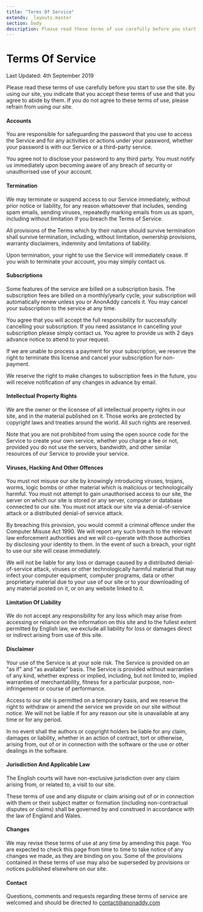 ```yaml
---
title: "Terms Of Service"
extends: _layouts.master
section: body
description: Please read these terms of use carefully before you start to use the site. By using our site, you indicate that you accept these terms of use and that you agree to abide by them.
---
```


<h1 class="w-full text-center">Terms Of Service</h1>
<div class="w-full mt-4 mb-12">
  <div class="h-1 mx-auto gradient w-64 opacity-25 my-0 py-0 rounded-t"></div>
</div>

<p class="text-sm text-grey-400 mb-4">Last Updated: 4th September 2019</p>

Please read these terms of use carefully before you start to use the site. By using our site, you indicate that you accept these terms of use and that you agree to abide by them. If you do not agree to these terms of use, please refrain from using our site.

#### **Accounts**

You are responsible for safeguarding the password that you use to access the Service and for any activities or actions under your password, whether your password is with our Service or a third-party service.

You agree not to disclose your password to any third party. You must notify us immediately upon becoming aware of any breach of security or unauthorised use of your account.


#### **Termination**

We may terminate or suspend access to our Service immediately, without prior notice or liability, for any reason whatsoever that includes, sending spam emails, sending viruses, repeatedly marking emails from us as spam, including without limitation if you breach the Terms of Service.

All provisions of the Terms which by their nature should survive termination shall survive termination, including, without limitation, ownership provisions, warranty disclaimers, indemnity and limitations of liability.

Upon termination, your right to use the Service will immediately cease. If you wish to terminate your account, you may simply contact us.


#### **Subscriptions**

Some features of the service are billed on a subscription basis. The subscription fees are billed on a monthly/yearly cycle, your subscription will automatically renew unless you or AnonAddy cancels it. You may cancel your subscription to the service at any time.

You agree that you will accept the full responsibility for successfully cancelling your subscription. If you need assistance in cancelling your subscription please simply contact us. You agree to provide us with 2 days advance notice to attend to your request.

If we are unable to process a payment for your subscription, we reserve the right to terminate this license and cancel your subscription for non-payment.

We reserve the right to make changes to subscription fees in the future, you will receive notification of any changes in advance by email.


#### **Intellectual Property Rights**

We are the owner or the licensee of all intellectual property rights in our site, and in the material published on it. Those works are protected by copyright laws and treaties around the world. All such rights are reserved.

Note that you are not prohibited from using the open source code for the Service to create your own service, whether you charge a fee or not, provided you do not use the servers, bandwidth, and other similar resources of our Service to provide your service.


#### **Viruses, Hacking And Other Offences**

You must not misuse our site by knowingly introducing viruses, trojans, worms, logic bombs or other material which is malicious or technologically harmful. You must not attempt to gain unauthorised access to our site, the server on which our site is stored or any server, computer or database connected to our site. You must not attack our site via a denial-of-service attack or a distributed denial-of service attack.

By breaching this provision, you would commit a criminal offence under the Computer Misuse Act 1990. We will report any such breach to the relevant law enforcement authorities and we will co-operate with those authorities by disclosing your identity to them. In the event of such a breach, your right to use our site will cease immediately.

We will not be liable for any loss or damage caused by a distributed denial-of-service attack, viruses or other technologically harmful material that may infect your computer equipment, computer programs, data or other proprietary material due to your use of our site or to your downloading of any material posted on it, or on any website linked to it.


#### **Limitation Of Liability**

We do not accept any responsibility for any loss which may arise from accessing or reliance on the information on this site and to the fullest extent permitted by English law, we exclude all liability for loss or damages direct or indirect arising from use of this site.


#### **Disclaimer**

Your use of the Service is at your sole risk. The Service is provided on an "as if" and "as available" basis. The Service is provided without warranties of any kind, whether express or implied, including, but not limited to, implied warranties of merchantability, fitness for a particular purpose, non-infringement or course of performance.

Access to our site is permitted on a temporary basis, and we reserve the right to withdraw or amend the service we provide on our site without notice. We will not be liable if for any reason our site is unavailable at any time or for any period.

In no event shall the authors or copyright holders be liable for any claim, damages or liability, whether in an action of contract, tort or otherwise, arising from, out of or in connection with the software or the use or other dealings in the software.


#### **Jurisdiction And Applicable Law**

The English courts will have non-exclusive jurisdiction over any claim arising from, or related to, a visit to our site.

These terms of use and any dispute or claim arising out of or in connection with them or their subject matter or formation (including non-contractual disputes or claims) shall be governed by and construed in accordance with the law of England and Wales.

#### **Changes**

We may revise these terms of use at any time by amending this page. You are expected to check this page from time to time to take notice of any changes we made, as they are binding on you. Some of the provisions contained in these terms of use may also be superseded by provisions or notices published elsewhere on our site.

#### **Contact**

Questions, comments and requests regarding these terms of service are welcomed and should be directed to [contact@anonaddy.com](mailto:contact@anonaddy.com)